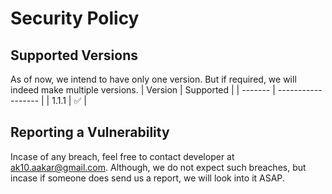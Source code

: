 # Security Policy

## Supported Versions
As of now, we intend to have only one version. But if required, we will indeed make multiple versions.
| Version | Supported          |
| ------- | ------------------ |
| 1.1.1   | :white_check_mark: |

## Reporting a Vulnerability
Incase of any breach, feel free to contact developer at ak10.aakar@gmail.com. Although, we do not expect such breaches, but incase if someone does send us a report, we will look into it ASAP.
